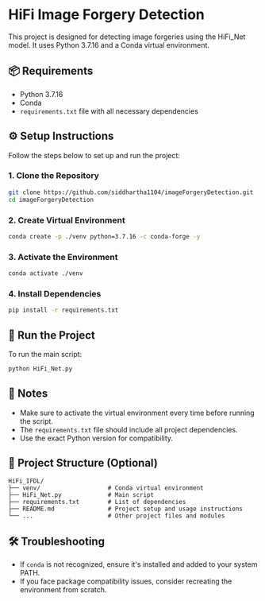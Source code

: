 # HiFi Image Forgery Detection

This project is designed for detecting image forgeries using the HiFi_Net model. It uses Python 3.7.16 and a Conda virtual environment.

## 📦 Requirements

- Python 3.7.16
- Conda
- `requirements.txt` file with all necessary dependencies

## ⚙️ Setup Instructions

Follow the steps below to set up and run the project:

### 1. Clone the Repository

```bash
git clone https://github.com/siddhartha1104/imageForgeryDetection.git
cd imageForgeryDetection
```

### 2. Create Virtual Environment

```bash
conda create -p ./venv python=3.7.16 -c conda-forge -y
```

### 3. Activate the Environment

```bash
conda activate ./venv
```

### 4. Install Dependencies

```bash
pip install -r requirements.txt
```

## 🚀 Run the Project

To run the main script:

```bash
python HiFi_Net.py
```

## 📌 Notes

- Make sure to activate the virtual environment every time before running the script.
- The `requirements.txt` file should include all project dependencies.
- Use the exact Python version for compatibility.

## 📁 Project Structure (Optional)

```
HiFi_IFDL/
├── venv/                   # Conda virtual environment
├── HiFi_Net.py             # Main script
├── requirements.txt        # List of dependencies
├── README.md               # Project setup and usage instructions
└── ...                     # Other project files and modules
```

## 🛠️ Troubleshooting

- If `conda` is not recognized, ensure it's installed and added to your system PATH.
- If you face package compatibility issues, consider recreating the environment from scratch.
